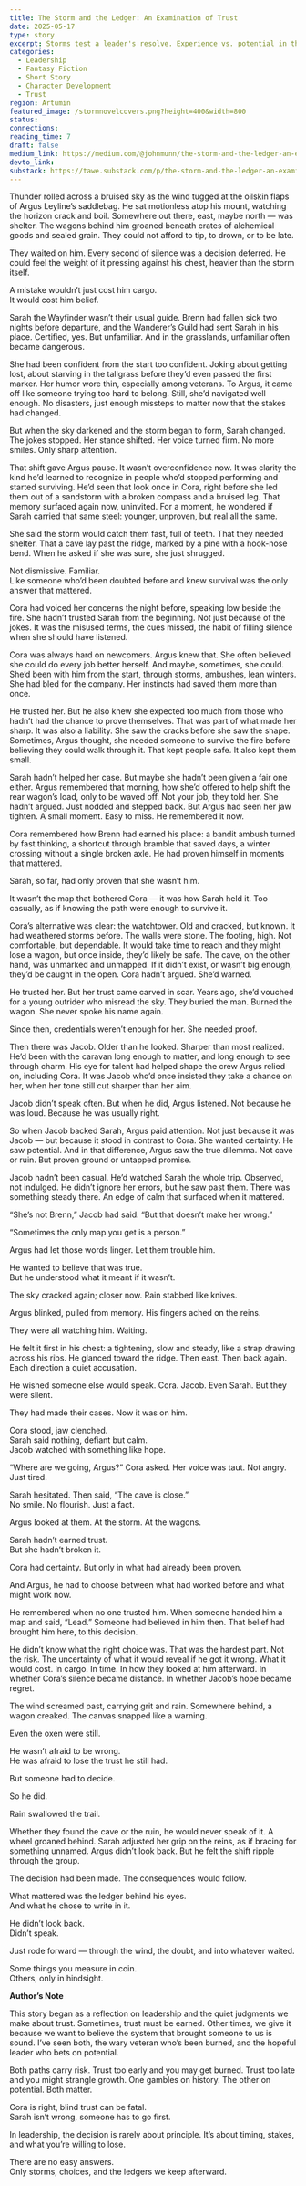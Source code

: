 ```yaml
---
title: The Storm and the Ledger: An Examination of Trust
date: 2025-05-17
type: story
excerpt: Storms test a leader's resolve. Experience vs. potential in this fantasy short story about trust & leadership. 
categories:
  - Leadership
  - Fantasy Fiction
  - Short Story
  - Character Development
  - Trust
region: Artumin
featured_image: /stormnovelcovers.png?height=400&width=800
status: 
connections: 
reading_time: 7
draft: false
medium_link: https://medium.com/@johnmunn/the-storm-and-the-ledger-an-examination-of-trust-a5a1249ddba0
devto_link:
substack: https://tawe.substack.com/p/the-storm-and-the-ledger-an-examination
---
```


Thunder rolled across a bruised sky as the wind tugged at the oilskin flaps of Argus Leyline’s saddlebag. He sat motionless atop his mount, watching the horizon crack and boil. Somewhere out there, east, maybe north — was shelter. The wagons behind him groaned beneath crates of alchemical goods and sealed grain. They could not afford to tip, to drown, or to be late.

They waited on him. Every second of silence was a decision deferred. He could feel the weight of it pressing against his chest, heavier than the storm itself.

A mistake wouldn’t just cost him cargo.  
It would cost him belief.

Sarah the Wayfinder wasn’t their usual guide. Brenn had fallen sick two nights before departure, and the Wanderer’s Guild had sent Sarah in his place. Certified, yes. But unfamiliar. And in the grasslands, unfamiliar often became dangerous.

She had been confident from the start too confident. Joking about getting lost, about starving in the tallgrass before they’d even passed the first marker. Her humor wore thin, especially among veterans. To Argus, it came off like someone trying too hard to belong. Still, she’d navigated well enough. No disasters, just enough missteps to matter now that the stakes had changed.

But when the sky darkened and the storm began to form, Sarah changed. The jokes stopped. Her stance shifted. Her voice turned firm. No more smiles. Only sharp attention.

That shift gave Argus pause. It wasn’t overconfidence now. It was clarity the kind he’d learned to recognize in people who’d stopped performing and started surviving. He’d seen that look once in Cora, right before she led them out of a sandstorm with a broken compass and a bruised leg. That memory surfaced again now, uninvited. For a moment, he wondered if Sarah carried that same steel: younger, unproven, but real all the same.

She said the storm would catch them fast, full of teeth. That they needed shelter. That a cave lay past the ridge, marked by a pine with a hook-nose bend. When he asked if she was sure, she just shrugged.

Not dismissive. Familiar.  
Like someone who’d been doubted before and knew survival was the only answer that mattered.

Cora had voiced her concerns the night before, speaking low beside the fire. She hadn’t trusted Sarah from the beginning. Not just because of the jokes. It was the misused terms, the cues missed, the habit of filling silence when she should have listened.

Cora was always hard on newcomers. Argus knew that. She often believed she could do every job better herself. And maybe, sometimes, she could. She’d been with him from the start, through storms, ambushes, lean winters. She had bled for the company. Her instincts had saved them more than once.

He trusted her. But he also knew she expected too much from those who hadn’t had the chance to prove themselves. That was part of what made her sharp. It was also a liability. She saw the cracks before she saw the shape. Sometimes, Argus thought, she needed someone to survive the fire before believing they could walk through it. That kept people safe. It also kept them small.

Sarah hadn’t helped her case. But maybe she hadn’t been given a fair one either. Argus remembered that morning, how she’d offered to help shift the rear wagon’s load, only to be waved off. Not your job, they told her. She hadn’t argued. Just nodded and stepped back. But Argus had seen her jaw tighten. A small moment. Easy to miss. He remembered it now.

Cora remembered how Brenn had earned his place: a bandit ambush turned by fast thinking, a shortcut through bramble that saved days, a winter crossing without a single broken axle. He had proven himself in moments that mattered.

Sarah, so far, had only proven that she wasn’t him.

It wasn’t the map that bothered Cora — it was how Sarah held it. Too casually, as if knowing the path were enough to survive it.

Cora’s alternative was clear: the watchtower. Old and cracked, but known. It had weathered storms before. The walls were stone. The footing, high. Not comfortable, but dependable. It would take time to reach and they might lose a wagon, but once inside, they’d likely be safe. The cave, on the other hand, was unmarked and unmapped. If it didn’t exist, or wasn’t big enough, they’d be caught in the open. Cora hadn’t argued. She’d warned.

He trusted her. But her trust came carved in scar. Years ago, she’d vouched for a young outrider who misread the sky. They buried the man. Burned the wagon. She never spoke his name again.

Since then, credentials weren’t enough for her. She needed proof.

Then there was Jacob. Older than he looked. Sharper than most realized. He’d been with the caravan long enough to matter, and long enough to see through charm. His eye for talent had helped shape the crew Argus relied on, including Cora. It was Jacob who’d once insisted they take a chance on her, when her tone still cut sharper than her aim.

Jacob didn’t speak often. But when he did, Argus listened. Not because he was loud. Because he was usually right.

So when Jacob backed Sarah, Argus paid attention. Not just because it was Jacob — but because it stood in contrast to Cora. She wanted certainty. He saw potential. And in that difference, Argus saw the true dilemma. Not cave or ruin. But proven ground or untapped promise.

Jacob hadn’t been casual. He’d watched Sarah the whole trip. Observed, not indulged. He didn’t ignore her errors, but he saw past them. There was something steady there. An edge of calm that surfaced when it mattered.

“She’s not Brenn,” Jacob had said. “But that doesn’t make her wrong.”

“Sometimes the only map you get is a person.”

Argus had let those words linger. Let them trouble him.

He wanted to believe that was true.  
But he understood what it meant if it wasn’t.

The sky cracked again; closer now. Rain stabbed like knives.

Argus blinked, pulled from memory. His fingers ached on the reins.

They were all watching him. Waiting.

He felt it first in his chest: a tightening, slow and steady, like a strap drawing across his ribs. He glanced toward the ridge. Then east. Then back again. Each direction a quiet accusation.

He wished someone else would speak. Cora. Jacob. Even Sarah. But they were silent.

They had made their cases. Now it was on him.

Cora stood, jaw clenched.  
Sarah said nothing, defiant but calm.  
Jacob watched with something like hope.

“Where are we going, Argus?” Cora asked. Her voice was taut. Not angry. Just tired.

Sarah hesitated. Then said, “The cave is close.”  
No smile. No flourish. Just a fact.

Argus looked at them. At the storm. At the wagons.

Sarah hadn’t earned trust.  
But she hadn’t broken it.

Cora had certainty. But only in what had already been proven.

And Argus, he had to choose between what had worked before and what might work now.

He remembered when no one trusted him. When someone handed him a map and said, “Lead.” Someone had believed in him then. That belief had brought him here, to this decision.

He didn’t know what the right choice was. That was the hardest part. Not the risk. The uncertainty of what it would reveal if he got it wrong. What it would cost. In cargo. In time. In how they looked at him afterward. In whether Cora’s silence became distance. In whether Jacob’s hope became regret.

The wind screamed past, carrying grit and rain. Somewhere behind, a wagon creaked. The canvas snapped like a warning.

Even the oxen were still.

He wasn’t afraid to be wrong.  
He was afraid to lose the trust he still had.

But someone had to decide.

So he did.

Rain swallowed the trail.

Whether they found the cave or the ruin, he would never speak of it. A wheel groaned behind. Sarah adjusted her grip on the reins, as if bracing for something unnamed. Argus didn’t look back. But he felt the shift ripple through the group.

The decision had been made. The consequences would follow.

What mattered was the ledger behind his eyes.  
And what he chose to write in it.

He didn’t look back.  
Didn’t speak.

Just rode forward — through the wind, the doubt, and into whatever waited.

Some things you measure in coin.  
Others, only in hindsight.

**Author’s Note**

This story began as a reflection on leadership and the quiet judgments we make about trust. Sometimes, trust must be earned. Other times, we give it because we want to believe the system that brought someone to us is sound. I’ve seen both, the wary veteran who’s been burned, and the hopeful leader who bets on potential.

Both paths carry risk. Trust too early and you may get burned. Trust too late and you might strangle growth. One gambles on history. The other on potential. Both matter.

Cora is right, blind trust can be fatal.  
Sarah isn’t wrong, someone has to go first.

In leadership, the decision is rarely about principle. It’s about timing, stakes, and what you’re willing to lose.

There are no easy answers.  
Only storms, choices, and the ledgers we keep afterward.